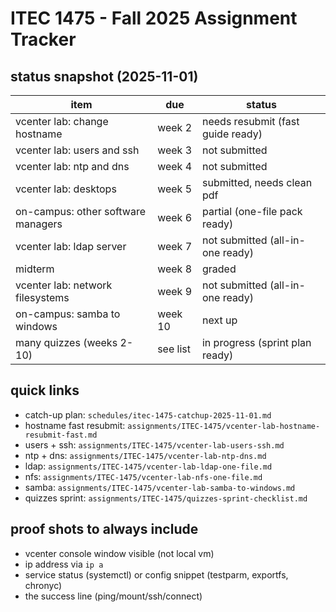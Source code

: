 # ITEC 1475 - Fall 2025 Assignment Tracker

## status snapshot (2025-11-01)

| item | due | status |
|------|-----|--------|
| vcenter lab: change hostname | week 2 | needs resubmit (fast guide ready) |
| vcenter lab: users and ssh | week 3 | not submitted |
| vcenter lab: ntp and dns | week 4 | not submitted |
| vcenter lab: desktops | week 5 | submitted, needs clean pdf |
| on-campus: other software managers | week 6 | partial (one-file pack ready) |
| vcenter lab: ldap server | week 7 | not submitted (all-in-one ready) |
| midterm | week 8 | graded |
| vcenter lab: network filesystems | week 9 | not submitted (all-in-one ready) |
| on-campus: samba to windows | week 10 | next up |
| many quizzes (weeks 2-10) | see list | in progress (sprint plan ready) |

## quick links
- catch-up plan: `schedules/itec-1475-catchup-2025-11-01.md`
- hostname fast resubmit: `assignments/ITEC-1475/vcenter-lab-hostname-resubmit-fast.md`
- users + ssh: `assignments/ITEC-1475/vcenter-lab-users-ssh.md`
- ntp + dns: `assignments/ITEC-1475/vcenter-lab-ntp-dns.md`
- ldap: `assignments/ITEC-1475/vcenter-lab-ldap-one-file.md`
- nfs: `assignments/ITEC-1475/vcenter-lab-nfs-one-file.md`
- samba: `assignments/ITEC-1475/vcenter-lab-samba-to-windows.md`
- quizzes sprint: `assignments/ITEC-1475/quizzes-sprint-checklist.md`

## proof shots to always include
- vcenter console window visible (not local vm)
- ip address via `ip a`
- service status (systemctl) or config snippet (testparm, exportfs, chronyc)
- the success line (ping/mount/ssh/connect)
